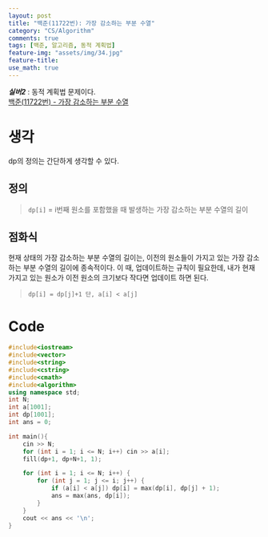 ```yaml
---
layout: post
title: "백준(11722번): 가장 감소하는 부분 수열"
category: "CS/Algorithm"
comments: true
tags: [백준, 알고리즘, 동적 계획법]
feature-img: "assets/img/34.jpg"
feature-title:
use_math: true
---
```


**_실버2_** : 동적 계획법 문제이다.  
[백준(11722번) - 가장 감소하는 부분 수열](https://www.acmicpc.net/problem/11722)

# 생각

dp의 정의는 간단하게 생각할 수 있다.

## 정의

> `dp[i]` = i번째 원소를 포함했을 때 발생하는 가장 감소하는 부분 수열의 길이

## 점화식

현재 상태의 가장 감소하는 부분 수열의 길이는, 이전의 원소들이 가지고 있는 가장 감소하는 부분 수열의 길이에 종속적이다. 이 때, 업데이트하는 규칙이 필요한데, 내가 현재 가지고 있는 원소가 이전 원소의 크기보다 작다면 업데이트 하면 된다.

> `dp[i] = dp[j]+1 단, a[i] < a[j]`

# Code

```c++
#include<iostream>
#include<vector>
#include<string>
#include<cstring>
#include<cmath>
#include<algorithm>
using namespace std;
int N;
int a[1001];
int dp[1001];
int ans = 0;

int main(){
    cin >> N;
    for (int i = 1; i <= N; i++) cin >> a[i];
    fill(dp+1, dp+N+1, 1);

    for (int i = 1; i <= N; i++) {
        for (int j = 1; j <= i; j++) {
            if (a[i] < a[j]) dp[i] = max(dp[i], dp[j] + 1);
            ans = max(ans, dp[i]);
        }
    }
    cout << ans << '\n';
}
```
